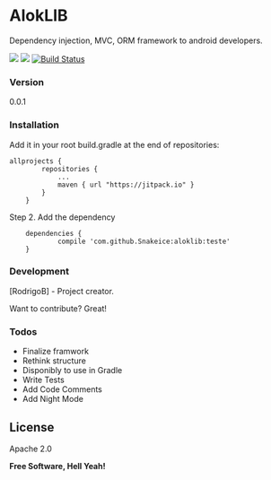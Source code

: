 # AlokLIB

Dependency injection, MVC, ORM framework to android developers. 

<a href="http://www.methodscount.com/?lib=com.github.Snakeice%3Aaloklib%3Ateste"><img src="https://img.shields.io/badge/Methods and size-core: 19 | deps: 15068 | 17 KB-e91e63.svg"></img></a>
[![](https://jitpack.io/v/Snakeice/aloklib.svg)](https://jitpack.io/#Snakeice/aloklib)
[![Build Status](https://drone.io/github.com/Snakeice/aloklib/status.png)](https://drone.io/github.com/Snakeice/aloklib/latest)

### Version
0.0.1

### Installation

Add it in your root build.gradle at the end of repositories:

```	
allprojects {
		repositories {
			...
			maven { url "https://jitpack.io" }
		}
	}
```
Step 2. Add the dependency
```
	dependencies {
	        compile 'com.github.Snakeice:aloklib:teste'
	}
```
### Development

[RodrigoB] - Project creator.

Want to contribute? Great!

### Todos

 - Finalize framwork
 - Rethink structure
 - Disponibly to use in Gradle
 - Write Tests
 - Add Code Comments
 - Add Night Mode

License
----

Apache 2.0

**Free Software, Hell Yeah!**
